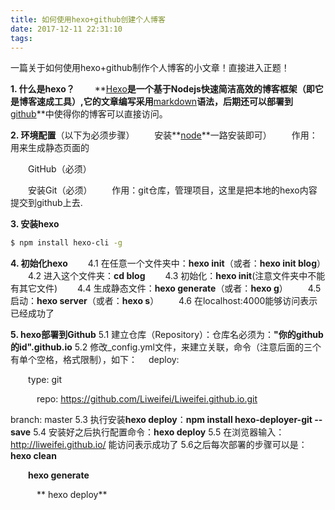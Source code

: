 ```yaml
---
title: 如何使用hexo+github创建个人博客
date: 2017-12-11 22:31:10
tags:
---
```

一篇关于如何使用hexo+github制作个人博客的小文章！直接进入正题！

**1. 什么是hexo？**
&emsp;&emsp;**[Hexo](https://hexo.io/)**是一个基于Nodejs快速简洁高效的博客框架（即它是博客速成工具）,它的文章编写采用**[markdown](https://www.appinn.com/markdown/)**语法，后期还可以部署到**[github](https://github.com/)**中使得你的博客可以直接访问。

<!-- more -->

**2. 环境配置**（以下为必须步骤）
&emsp;&emsp;安装**[node](https://nodejs.org/en/)**一路安装即可）
&emsp;&emsp;作用：用来生成静态页面的

&emsp;&emsp;GitHub（必须）

&emsp;&emsp;安装Git（必须）
&emsp;&emsp;作用：git仓库，管理项目，这里是把本地的hexo内容提交到github上去.

**3. 安装hexo**
``` bash
$ npm install hexo-cli -g
```

**4. 初始化hexo**
&emsp;&emsp;4.1 在任意一个文件夹中：**hexo init**（或者：**hexo init blog**）
&emsp;&emsp;4.2 进入这个文件夹：**cd blog**
&emsp;&emsp;4.3 初始化：**hexo init**(注意文件夹中不能有其它文件)
&emsp;&emsp;4.4 生成静态文件：**hexo generate**（或者：**hexo g**）
&emsp;&emsp;4.5 启动：**hexo server**（或者：**hexo s**）
&emsp;&emsp;4.6 在localhost:4000能够访问表示已经成功了

**5. hexo部署到Github**
5.1 建立仓库（Repository）：仓库名必须为：**"你的github的id".github.io**
5.2 修改_config.yml文件，来建立关联，命令（注意后面的三个有单个空格，格式限制），如下：
&emsp;deploy:

&emsp;&emsp;type: git

&emsp;&emsp;&emsp;repo: https://github.com/Liweifei/Liweifei.github.io.git

   branch: master
5.3 执行安装**hexo deploy**：**npm install hexo-deployer-git --save**
5.4 安装好之后执行配置命令：**hexo deploy**
5.5 在浏览器输入：http://liweifei.github.io/ 能访问表示成功了
5.6之后每次部署的步骤可以是：
&emsp;**hexo clean**

&emsp;&emsp;**hexo generate**

&emsp;&emsp;&emsp;** hexo deploy**
